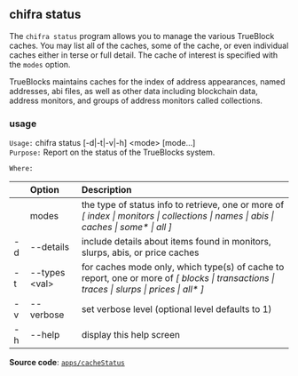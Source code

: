 ## chifra status

The `chifra status` program allows you to manage the various TrueBlock caches. You may list all of the caches, some of the cache, or even individual caches either in terse or full detail. The cache of interest is specified with the `modes` option.

TrueBlocks maintains caches for the index of address appearances, named addresses, abi files, as well as other data including blockchain data, address monitors, and groups of address monitors called collections.

### usage

`Usage:`    chifra status [-d|-t|-v|-h] &lt;mode&gt; [mode...]  
`Purpose:`  Report on the status of the TrueBlocks system.

`Where:`  

| | Option | Description |
| :----- | :----- | :---------- |
|  | modes | the type of status info to retrieve, one or more of *[ index \| monitors \| collections \| names \| abis \| caches \| some\* \| all ]* |
| -d | --details | include details about items found in monitors, slurps, abis, or price caches |
| -t | --types &lt;val&gt; | for caches mode only, which type(s) of cache to report, one or more of *[ blocks \| transactions \| traces \| slurps \| prices \| all\* ]* |
| -v | --verbose | set verbose level (optional level defaults to 1) |
| -h | --help | display this help screen |

**Source code**: [`apps/cacheStatus`](https://github.com/TrueBlocks/trueblocks-core/tree/master/src/apps/cacheStatus)

